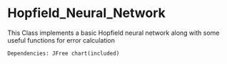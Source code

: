 Hopfield_Neural_Network
=======================

This Class implements a basic Hopfield neural network along with some useful functions for error calculation

    Dependencies: JFree chart(included)
